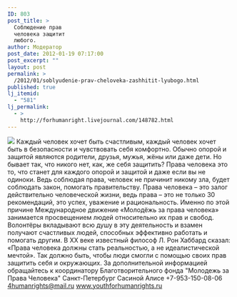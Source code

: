 ```yaml
---
ID: 803
post_title: >
  Соблюдение прав
  человека защитит
  любого.
author: Модератор
post_date: 2012-01-19 07:17:00
post_excerpt: ""
layout: post
permalink: >
  /2012/01/soblyudenie-prav-cheloveka-zashhitit-lyubogo.html
published: true
lj_itemid:
  - "581"
lj_permalink:
  - >
    http://forhumanright.livejournal.com/148782.html
---
```

<img src="http://cs5338.vk.com/u132145096/132409092/x_5b26039f.jpg" /> Каждый человек хочет быть счастливым, каждый человек хочет быть в безопасности и чувствовать себя комфортно. Обычно опорой и защитой являются родители, друзья, мужья, жёны или даже дети. Но бывает так, что никого нет, как, же себя защитить?
Права человека это то, что станет для каждого опорой и защитой и даже если вы не одиноки. Ведь соблюдая права, человек не причинит никому зла, будет соблюдать закон, помогать правительству. Права человека – это залог действительно человеческой жизни, ведь права – это не только 30 рекомендаций, это успех, уважение и рациональность.
Именно по этой причине Международное движение «Молодёжь за права человека» занимается просвещением людей относительно их прав и свобод. Волонтёры вкладывают всю душу в эту деятельность и взамен получают счастливых людей, способных эффективно работать и помогать другим. В ХХ веке известный философ Л. Рон Хаббард сказал: «Права человека должны стать реальностью, а не идеалистической мечтой». Так должно быть, чтобы люди смогли с помощью своих прав защитить себя и окружающих.
За дополнительной информацией обращайтесь к координатору
Благотворительного фонда
"Молодежь за Права Человека" Санкт-Петербург 
Сасиной Алисе 
+7-953-150-08-06 
4humanrights@mail.ru
www.youthforhumanrights.ru